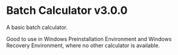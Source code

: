 # Batch Calculator v3.0.0
A basic batch calculator.

Good to use in Windows Preinstallation Environment and Windows Recovery Environment, where no other calculator is available.
